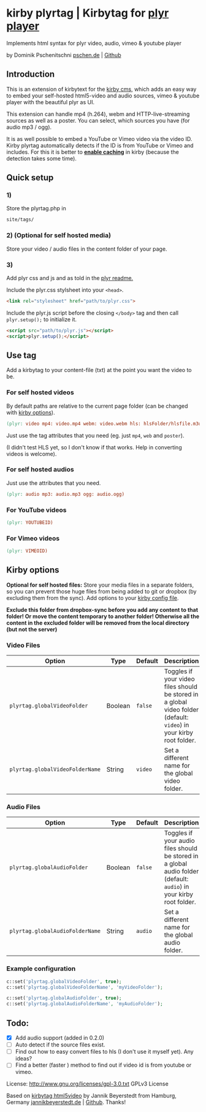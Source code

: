 # kirby plyrtag | Kirbytag for [plyr player](https://github.com/Selz/plyr)
Implements html syntax for plyr video, audio, vimeo & youtube player

by Dominik Pschenitschni
[pschen.de](http://pschen.de) | [Github](https://github.com/dpschen)

## Introduction

This is an extension of kirbytext for the [kirby cms](getkirby.com), which adds an easy way to embed your self-hosted html5-video and audio sources, vimeo & youtube player with the beautiful plyr as UI.

This extension can handle mp4 (h.264), webm and HTTP-live-streaming sources as well as a poster. You can select, which sources you have (for audio mp3 / ogg).

It is as well possible to embed a YouTube or Vimeo video via the video ID. Kirby plyrtag automatically detects if the ID is from YouTube or Vimeo and includes. For this it is better to [**enable caching**](https://getkirby.com/docs/developer-guide/advanced/caching) in kirby (because the detection takes some time).

## Quick setup

### 1)
Store the plyrtag.php in
```html
site/tags/
```

### 2) (Optional for self hosted media)
Store your video / audio files in the content folder of your page.

### 3)
Add plyr css and js and as told in the [plyr readme.](https://github.com/Selz/plyr/blob/master/readme.md)

Include the plyr.css stylsheet into your `<head>`.

```html
<link rel="stylesheet" href="path/to/plyr.css">
```

Include the plyr.js script before the closing ```</body>``` tag and then call ```plyr.setup();``` to initialize it.

```html
<script src="path/to/plyr.js"></script>
<script>plyr.setup();</script>
```

## Use tag
Add a kirbytag to your content-file (txt) at the point you want the video to be.

### For self hosted videos

By default paths are relative to the current page folder (can be changed with [kirby options](#kirby_options)).

```mk
(plyr: video mp4: video.mp4 webm: video.webm hls: hlsFolder/hlsfile.m3u8 poster: poster.jpg)
```

Just use the tag attributes that you need (eg. just ```mp4```, ```web``` and ```poster```).

(I didn't test HLS yet, so I don't know if that works. Help in converting videos is welcome).

### For self hosted audios

Just use the attributes that you need.

```mk
(plyr: audio mp3: audio.mp3 ogg: audio.ogg)
```

### For YouTube videos

```mk
(plyr: YOUTUBEID)
```

### For Vimeo videos

```mk
(plyr: VIMEOID)
```

## Kirby options<a name="kirby_options"></a>

**Optional for self hosted files:** Store your media files in a separate folders, so you can prevent those huge files from being added to git or dropbox (by excluding them from the sync). Add options to your [kirby config file](https://getkirby.com/docs/developer-guide/configuration/options).

**Exclude this folder from dropbox-sync before you add any content to that folder! Or move the content temporary to another folder! Otherwise all the content in the excluded folder will be removed from the local directory (but not the server)**

### Video Files

<table class="table" width="100%" id="fullscreen-options">
  <thead>
    <tr>
      <th width="30%">Option</th>
      <th width="10%">Type</th>
      <th width="10%">Default</th>
      <th width="50%">Description</th>
    </tr>
  </thead>
  <tbody>
    <tr>
      <td><code>plyrtag.globalVideoFolder</code></td>
      <td>Boolean</td>
      <td><code>false</code></td>
      <td>Toggles if your video files should be stored in a global video folder (default: <code>video</code>) in your kirby root folder.</td>
    </tr>
    <tr>
      <td><code>plyrtag.globalVideoFolderName</code></td>
      <td>String</td>
      <td><code>video</code></td>
      <td>Set a different name for the global video folder.</td>
    </tr>
  </tbody>
</table>

### Audio Files

<table class="table" width="100%" id="fullscreen-options">
  <thead>
    <tr>
      <th width="30%">Option</th>
      <th width="10%">Type</th>
      <th width="10%">Default</th>
      <th width="50%">Description</th>
    </tr>
  </thead>
  <tbody>
    <tr>
      <td><code>plyrtag.globalAudioFolder</code></td>
      <td>Boolean</td>
      <td><code>false</code></td>
      <td>Toggles if your audio files should be stored in a global audio folder (default: <code>audio</code>) in your kirby root folder.</td>
    </tr>
    <tr>
      <td><code>plyrtag.globalAudioFolderName</code></td>
      <td>String</td>
      <td><code>audio</code></td>
      <td>Set a different name for the global audio folder.</td>
    </tr>
  </tbody>
</table>

### Example configuration

```php
c::set('plyrtag.globalVideoFolder', true);
c::set('plyrtag.globalVideoFolderName', 'myVideoFolder');

c::set('plyrtag.globalAudioFolder', true);
c::set('plyrtag.globalAudioFolderName', 'myAudioFolder');
```

## Todo:
- [x] Add audio support (added in 0.2.0)
- [ ] Auto detect if the source files exist.
- [ ] Find out how to easy convert files to hls (I don't use it myself yet). Any ideas?
- [ ] Find a better (faster ) method to find out if video id is from youtube or vimeo.

License: http://www.gnu.org/licenses/gpl-3.0.txt GPLv3 License

Based on [kirbytag html5video](https://github.com/jbeyerstedt/kirby-kirbytag-html5video) by Jannik Beyerstedt from Hamburg, Germany
[jannikbeyerstedt.de](http://jannikbeyerstedt.de) | [Github](https://github.com/jbeyerstedt).
Thanks!
